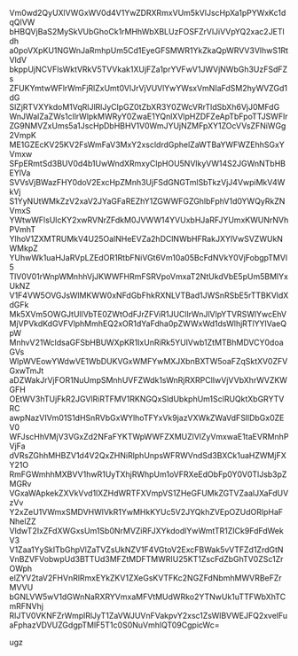 Vm0wd2QyUXlVWGxWV0d4V1YwZDRXRmxVUm5kVlJscHpXa1pPYWxKc1dqQlVW
bHBQVjBaS2MySkVUbGhoCk1rMHhWbXBLUzFOSFZrVlJiVVpYQ2xac2JETldh
a0poVXpKU1NGWnJaRmhpUm5Cd1EyeGFSMWR1YkZkaQpWRVV3VlhwS1RtVldV
bkppUjNCVFlsWktVRkV5TVVkak1XUjFZa1prYVFwV1JWVjNWbGh3UzFSdFZs
ZFUKYmtwWFlrWmFjRlZxUmt0VlJrVjVUVlYwYWsxVmNIaFdSM2hyWVZGd1dG
SlZjRTVXYkdoM1VqRlJlRlJyClpGZ0tZbXR3Y0ZWcVRrTldSbXh6VjJ0MFdG
WnJWalZaZWs1cllrWlpkMWRyY0ZwaE1YQnlXVlpHZDFZeApTbFpoTTJSWFlr
ZG9NMVZxUms5a1JscHpDbHBHV1V0WmJYUjNZMFpXY1ZOcVVsZFNiWGg2VmpK
ME1GZEcKV25KV2FsWmFaV3MxY2xscldrdGphelZaWTBaYWFWZEhhSGxYVmxw
SFpERmtSd3BUV0d4b1UwWndXRmxyClpHOU5NVlkyVW14S2JGWnNTbHBEYlVa
SVVsVjBWazFHY0doV2ExcHpZMnh3UjFSdGNGTmlSbTkzVjJ4VwpiMkV4WkVj
S1YyNUtWMkZzV2xaV2JYaGFaREZhY1ZGWWFGZGhlbFphV1d0YWQyRkZNVmxS
YWtwWFlsUlcKY2xwRVNrZFdkM0JVWW14YVUxbHJaRFJYUmxKWUNrNVhPVmhT
YlhoV1ZXMTRUMkV4U25OalNHeEVZa2hDClNWbHFRakJXYlVwSVZWUkNWMkpZ
YUhwWk1uaHJaRVpLZEdOR1RtbFNiVGt6Vm10a05BcFdNVkY0VjFobgpTMVl5
TlV0V01rWnpWMnhhVjJKWWFHRmFSRVpoVmxaT2NtUkdVbE5pUm5BMlYxUkNZ
V1F4VW5OVGJsWlMKWW0xNFdGbFhkRXNLVTBad1JWSnRSbE5rTTBKVldXdGFk
Mk5XVm5OWGJtUllVbTE0ZWtOdFJrZFViR1JUCllrWnJlVlpYTVRSWlYwcEhV
MjVPVkdKdGVFVlphMmhEQ2xOR1dYaFdha0pZWWxWd1dsWlhjRTlYYlVaeQpW
MnhvV21WcldsaGFSbHBUWXpKR1IxUnRiRk5YUlVwb1ZtMTBhMDVCY0doaGVs
WlpWVEowYWdwVE1WbDUKVGxWMFYwMXJXbnBXTW5oaFZqSktXV0ZFVGxwTmJt
aDZWakJrVjFOR1NuUmpSMnhUVFZWdk1sWnRjRXRPClIwVjVVbXhrWVZKWGFH
OEtWV3hTUjFkR2JGVlRiRTFMV1RKNGQxSldUbkphUm1SclRUQktXbGRYTVRC
awpNazVIVm01S1dHSnRVbGxWYlhoTFYxVk9jazVXWkZWaVdFSllDbGx0ZEV0
WFJscHhVMjV3VGxZd2NFaFYKTWpWWFZXMUZlVlZyVmxwaE1taEVRMnhPVjFa
dVRsZGhhMHBZV1d4V2QxZHNiRlphUnpsWFRWVndSd3BXCk1uaHZWMjFXY21O
RmFGWmhhMXBVV1hwR1UyTXhjRWhpUm1oVFRXeEdObFp0Y0V0TlJsb3pZMGRv
VGxaWApkekZXVkVvd1lXZHdWRTFXVmpVS1ZHeGFUMkZGTVZaalJXaFdUVzVv
Y2xZeU1VWmxSMDVHWlVkR1YwMHkKYUc5V2JYQkhZVEpOZUdORlpHaFNhelZZ
VldwT2IxZFdXWGxsUm1Sb0NrMVZiRFJXYkdodlYwWmtTR1ZICk9FdFdWekV3
V1Zaa1YySklTbGhpVlZaTVZsUkNZV1F4VGtoV2ExcFBWak5vVTFZd1ZrdGtN
VnBZVFVobwpUd3BTTUd3MFZtMDFTMWRIU25KT1ZscFdZbGhTV0ZSc1ZrOWph
elZYV2taV2FHVnRlRmxEYkZKV1ZXeGsKVTFKc2NGZFdNbmhMWVRBeFZrMVVU
bGNLVW5wV1dGWnNaRXRYVmxaMFVtMUdWRko2YTNwUk1uTTFWbXhTCmRFNVhj
RlJTV0VKNFZrWmplRlJyT1ZaVWJUVnFVakpvY2xsc1ZsWlBVWEJFQ2xvelFu
aFphazVDVUZGdgpTMlF5T1c0S0NuVmhlQT09CgpicWc=

ugz